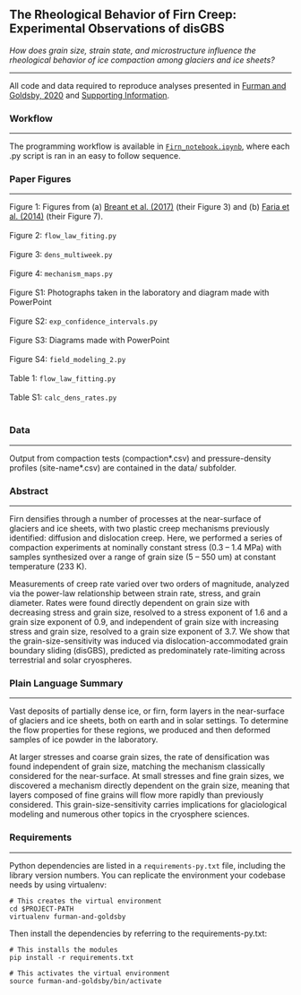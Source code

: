 ## The Rheological Behavior of Firn Creep: Experimental Observations of disGBS

*How does grain size, strain state, and microstructure influence the rheological behavior of ice compaction among glaciers and ice sheets?*

---

All code and data required to reproduce analyses presented in [Furman and Goldsby, 2020](https://drive.google.com/file/d/19Kfke9_6qqI7a9NjR6NazxbAyYyM4JCL/view?usp=sharing) and [Supporting Information](https://drive.google.com/file/d/1SDf_7wlJxUR1KnFe6b0cDSVhVjYN7N4d/view?usp=sharing).


### Workflow

---

The programming workflow is available in [`Firn_notebook.ipynb`](https://nbviewer.jupyter.org/github/daniel-furman/Furman-and-Goldsby/blob/master/Firn_notebook.ipynb), where each .py script is ran in an easy to follow sequence.


### Paper Figures

---

Figure 1: Figures from (a) [Breant et al. (2017)](https://doi.org/10.5194/cp-13-833-2017) (their Figure 3) and (b) [Faria et al. (2014)](https://doi.org/10.1016/j.jsg.2013.11.003) (their Figure 7). <br><br>
Figure 2: `flow_law_fiting.py` <br><br>
Figure 3: `dens_multiweek.py` <br><br>
Figure 4: `mechanism_maps.py` <br><br>
Figure S1: Photographs taken in the laboratory and diagram made with PowerPoint <br><br>
Figure S2: `exp_confidence_intervals.py` <br><br>
Figure S3: Diagrams made with PowerPoint <br><br>
Figure S4: `field_modeling_2.py` <br><br>
Table 1: `flow_law_fitting.py` <br><br>
Table S1: `calc_dens_rates.py` <br><br>

### Data

---

Output from compaction tests (compaction*.csv) and pressure-density profiles (site-name*.csv) are contained in the data/ subfolder. 


### Abstract 

---

Firn densifies through a number of processes at the near-surface of glaciers and ice sheets, with two plastic creep mechanisms previously identified: diffusion and dislocation creep. Here, we performed a series of compaction experiments at nominally constant stress (0.3 – 1.4 MPa) with samples synthesized over a range of grain size (5 – 550 um) at constant temperature (233 K). 

Measurements of creep rate varied over two orders of magnitude, analyzed via the power-law relationship between strain rate, stress, and grain diameter. Rates were found directly dependent on grain size with decreasing stress and grain size, resolved to a stress exponent of 1.6 and a grain size exponent of 0.9, and independent of grain size with increasing stress and grain size, resolved to a grain size exponent of 3.7. We show that the grain-size-sensitivity was induced via dislocation-accommodated grain boundary sliding (disGBS), predicted as predominately rate-limiting across terrestrial and solar cryospheres. 


### Plain Language Summary

---

Vast deposits of partially dense ice, or firn, form layers in the near-surface of glaciers and ice sheets, both on earth and in solar settings. To determine the flow properties for these regions, we produced and then deformed samples of ice powder in the laboratory. 

At larger stresses and coarse grain sizes, the rate of densification was found independent of grain size, matching the mechanism classically considered for the near-surface. At small stresses and fine grain sizes, we discovered a mechanism directly dependent on the grain size, meaning that layers composed of fine grains will flow more rapidly than previously considered. This grain-size-sensitivity carries implications for glaciological modeling and numerous other topics in the cryosphere sciences. 

### Requirements

---

Python dependencies are listed in a `requirements-py.txt` file, including the library version numbers. You can replicate the environment your codebase needs by using virtualenv:

```
# This creates the virtual environment
cd $PROJECT-PATH
virtualenv furman-and-goldsby
```
Then install the dependencies by referring to the requirements-py.txt:
```
# This installs the modules
pip install -r requirements.txt

# This activates the virtual environment
source furman-and-goldsby/bin/activate
```
